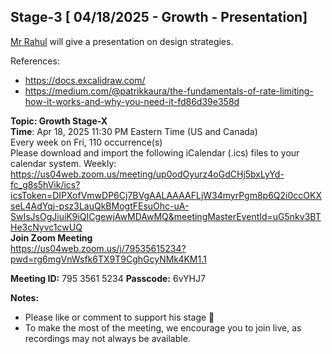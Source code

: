 ## Stage-3 [ 04/18/2025 - Growth - Presentation]

[Mr Rahul](https://www.linkedin.com/in/rahul-jain-44969352/) will give a presentation on design strategies.

References:
* https://docs.excalidraw.com/
* https://medium.com/@patrikkaura/the-fundamentals-of-rate-limiting-how-it-works-and-why-you-need-it-fd86d39e358d

**Topic: Growth Stage-X**  
**Time**: Apr 18, 2025 11:30 PM Eastern Time (US and Canada)  
        Every week on Fri, 110 occurrence(s)  
Please download and import the following iCalendar (.ics) files to your calendar system.
Weekly: https://us04web.zoom.us/meeting/up0odOyurz4oGdCHj5bxLyYd-fc_g8s5hVik/ics?icsToken=DIPXofVmwDP6Cj7BVgAALAAAAFLjW34myrPgm8p6Q2i0ccOKXseL4AdYqj-psz3LauQkBMogtFEsuOhc-uA-SwIsJsOgJiuiK9iQICgewjAwMDAwMQ&meetingMasterEventId=uG5nkv3BTHe3cNyvc1cwUQ  
**Join Zoom Meeting**  
https://us04web.zoom.us/j/79535615234?pwd=rg6mgVnWsfk6TX9T9CghGcyNMk4KM1.1  

**Meeting ID:** 795 3561 5234
**Passcode:** 6vYHJ7

**Notes:**
- Please like or comment to support his stage 🚀
- To make the most of the meeting, we encourage you to join live, as recordings may not always be available.
